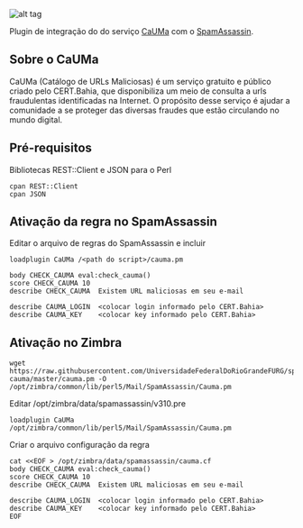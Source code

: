 ![alt tag](https://cauma.pop-ba.rnp.br/static/img/cauma_black.png)

Plugin de integração do do serviço [CaUMa](https://cauma.pop-ba.rnp.br/about) com o [SpamAssassin](http://spamassassin.apache.org/).

## Sobre o CaUMa

CaUMa (Catálogo de URLs Maliciosas) é um serviço gratuito e público criado pelo CERT.Bahia, que disponibiliza um meio de consulta a urls fraudulentas identificadas na Internet. O propósito desse serviço é ajudar a comunidade a se proteger das diversas fraudes que estão circulando no mundo digital.

## Pré-requisitos

Bibliotecas REST::Client e JSON para o Perl

```
cpan REST::Client
cpan JSON
```

## Ativação da regra no SpamAssassin

Editar o arquivo de regras do SpamAssassin e incluir

```
loadplugin CaUMa /<path do script>/cauma.pm

body CHECK_CAUMA eval:check_cauma()
score CHECK_CAUMA 10
describe CHECK_CAUMA  Existem URL maliciosas em seu e-mail

describe CAUMA_LOGIN  <colocar login informado pelo CERT.Bahia>
describe CAUMA_KEY    <colocar key informado pelo CERT.Bahia>
```

## Ativação no Zimbra

```
wget https://raw.githubusercontent.com/UniversidadeFederalDoRioGrandeFURG/spamassassin-cauma/master/cauma.pm -O /opt/zimbra/common/lib/perl5/Mail/SpamAssassin/Cauma.pm
```

Editar /opt/zimbra/data/spamassassin/v310.pre
```
loadplugin CaUMa /opt/zimbra/common/lib/perl5/Mail/SpamAssassin/Cauma.pm
```

Criar o arquivo configuração da regra
```
cat <<EOF > /opt/zimbra/data/spamassassin/cauma.cf
body CHECK_CAUMA eval:check_cauma()
score CHECK_CAUMA 10
describe CHECK_CAUMA  Existem URL maliciosas em seu e-mail

describe CAUMA_LOGIN  <colocar login informado pelo CERT.Bahia>
describe CAUMA_KEY    <colocar key informado pelo CERT.Bahia>
EOF
```
